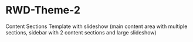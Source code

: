 RWD-Theme-2
===========

Content Sections Template with slideshow (main content area with multiple sections, sidebar with 2 content sections and large slideshow)
